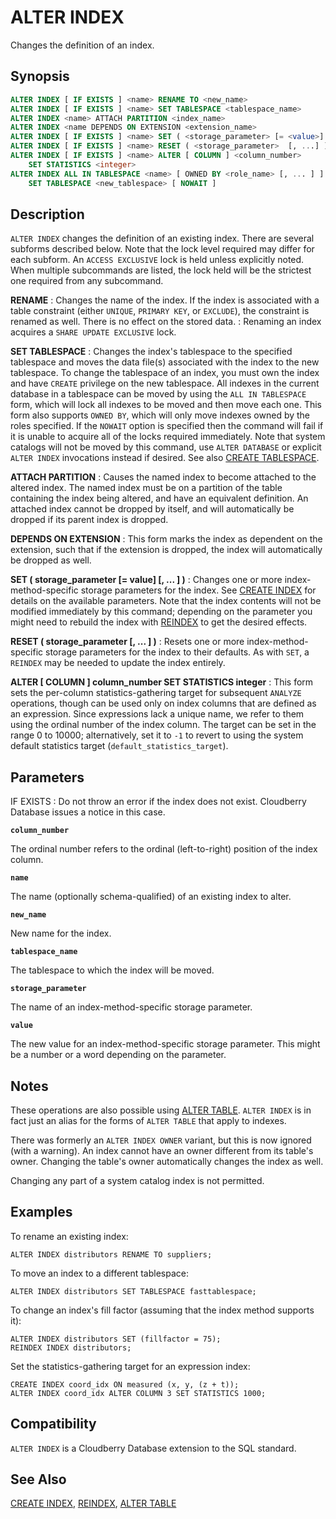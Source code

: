 # ALTER INDEX

Changes the definition of an index.

## Synopsis

```sql
ALTER INDEX [ IF EXISTS ] <name> RENAME TO <new_name>
ALTER INDEX [ IF EXISTS ] <name> SET TABLESPACE <tablespace_name>
ALTER INDEX <name> ATTACH PARTITION <index_name>
ALTER INDEX <name DEPENDS ON EXTENSION <extension_name>
ALTER INDEX [ IF EXISTS ] <name> SET ( <storage_parameter> [= <value>] [, ...] )
ALTER INDEX [ IF EXISTS ] <name> RESET ( <storage_parameter>  [, ...] )
ALTER INDEX [ IF EXISTS ] <name> ALTER [ COLUMN ] <column_number>
    SET STATISTICS <integer>
ALTER INDEX ALL IN TABLESPACE <name> [ OWNED BY <role_name> [, ... ] ]
    SET TABLESPACE <new_tablespace> [ NOWAIT ]
```

## Description

`ALTER INDEX` changes the definition of an existing index. There are several subforms described below. Note that the lock level required may differ for each subform. An `ACCESS EXCLUSIVE` lock is held unless explicitly noted. When multiple subcommands are listed, the lock held will be the strictest one required from any subcommand.

**RENAME**
:   Changes the name of the index.  If the index is associated with a table constraint (either `UNIQUE`, `PRIMARY KEY`, or `EXCLUDE`), the constraint is renamed as well. There is no effect on the stored data.
:   Renaming an index acquires a `SHARE UPDATE EXCLUSIVE` lock.

**SET TABLESPACE**
:   Changes the index's tablespace to the specified tablespace and moves the data file(s) associated with the index to the new tablespace. To change the tablespace of an index, you must own the index and have `CREATE` privilege on the new tablespace. All indexes in the current database in a tablespace can be moved by using the `ALL IN TABLESPACE` form, which will lock all indexes to be moved and then move each one. This form also supports `OWNED BY`, which will only move indexes owned by the roles specified. If the `NOWAIT` option is specified then the command will fail if it is unable to acquire all of the locks required immediately. Note that system catalogs will not be moved by this command, use `ALTER DATABASE` or explicit `ALTER INDEX` invocations instead if desired. See also [CREATE TABLESPACE](/docs/sql-statements/sql-stmt-create-tablespace.md).

**ATTACH PARTITION**
:   Causes the named index to become attached to the altered index. The named index must be on a partition of the table containing the index being altered, and have an equivalent definition. An attached index cannot be dropped by itself, and will automatically be dropped if its parent index is dropped.

**DEPENDS ON EXTENSION**
:   This form marks the index as dependent on the extension, such that if the extension is dropped, the index will automatically be dropped as well.

**SET ( storage_parameter [= value] [, ... ] )**
:   Changes one or more index-method-specific storage parameters for the index. See [CREATE INDEX](/docs/sql-statements/sql-stmt-create-index.md) for details on the available parameters. Note that the index contents will not be modified immediately by this command; depending on the parameter you might need to rebuild the index with [REINDEX](/docs/sql-statements/sql-stmt-reindex.md) to get the desired effects.

**RESET ( storage_parameter [, ... ] )**
:   Resets one or more index-method-specific storage parameters for the index to their defaults. As with `SET`, a `REINDEX` may be needed to update the index entirely.

**ALTER [ COLUMN ] column_number SET STATISTICS integer**
:   This form sets the per-column statistics-gathering target for subsequent `ANALYZE` operations, though can be used only on index columns that are defined as an expression. Since expressions lack a unique name, we refer to them using the ordinal number of the index column. The target can be set in the range 0 to 10000; alternatively, set it to `-1` to revert to using the system default statistics target (`default_statistics_target`).

## Parameters

IF EXISTS
:   Do not throw an error if the index does not exist. Cloudberry Database issues a notice in this case.

**`column_number`**

The ordinal number refers to the ordinal (left-to-right) position of the index column.

**`name`**

The name (optionally schema-qualified) of an existing index to alter.

**`new_name`**

New name for the index.

**`tablespace_name`**

The tablespace to which the index will be moved.

**`storage_parameter`**

The name of an index-method-specific storage parameter.

**`value`**

The new value for an index-method-specific storage parameter. This might be a number or a word depending on the parameter.

## Notes

These operations are also possible using [ALTER TABLE](/docs/sql-statements/sql-stmt-alter-table.md). `ALTER INDEX` is in fact just an alias for the forms of `ALTER TABLE` that apply to indexes.

There was formerly an `ALTER INDEX OWNER` variant, but this is now ignored (with a warning). An index cannot have an owner different from its table's owner. Changing the table's owner automatically changes the index as well.

Changing any part of a system catalog index is not permitted.

## Examples

To rename an existing index:

```
ALTER INDEX distributors RENAME TO suppliers;
```

To move an index to a different tablespace:

```
ALTER INDEX distributors SET TABLESPACE fasttablespace;
```

To change an index's fill factor (assuming that the index method supports it):

```
ALTER INDEX distributors SET (fillfactor = 75);
REINDEX INDEX distributors;
```

Set the statistics-gathering target for an expression index:

```
CREATE INDEX coord_idx ON measured (x, y, (z + t));
ALTER INDEX coord_idx ALTER COLUMN 3 SET STATISTICS 1000;
```

## Compatibility

`ALTER INDEX` is a Cloudberry Database extension to the SQL standard.

## See Also

[CREATE INDEX](/docs/sql-statements/sql-stmt-create-index.md), [REINDEX](/docs/sql-statements/sql-stmt-reindex.md), [ALTER TABLE](/docs/sql-statements/sql-stmt-alter-table.md)



